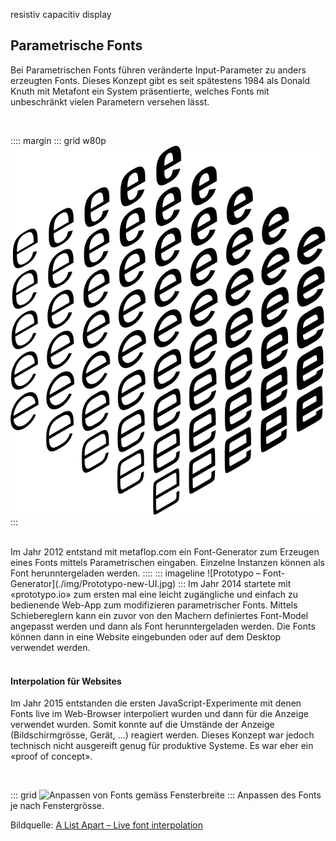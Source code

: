 resistiv capacitiv display



<div class='header'></div>

## Parametrische Fonts


Bei Parametrischen Fonts führen veränderte Input-Parameter zu anders erzeugten Fonts. Dieses Konzept gibt es seit spätestens 1984 als Donald Knuth mit Metafont ein System präsentierte, welches Fonts mit unbeschränkt vielen Parametern versehen lässt.

<br>

:::: margin
::: grid w80p
![Experimente mit metaflop.com](./img/metaflop.svg)
:::

<br>
Im Jahr 2012 entstand mit metaflop.com ein Font-Generator zum Erzeugen eines Fonts mittels Parametrischen eingaben. Einzelne Instanzen können als Font herunntergeladen werden.
::::
::: imageline
![Prototypo – Font-Generator](./img/Prototypo-new-UI.jpg)
:::
Im Jahr 2014 startete mit «prototypo.io» zum ersten mal eine leicht zugängliche und einfach zu bedienende Web-App zum modifizieren parametrischer Fonts. Mittels Schiebereglern kann ein zuvor von den Machern definiertes Font-Model angepasst werden und dann als Font herunntergeladen werden. Die Fonts können dann in eine Website eingebunden oder auf dem Desktop verwendet werden.
<br>
<br>

#### Interpolation für Websites
Im Jahr 2015 entstanden die ersten JavaScript-Experimente mit denen Fonts live im Web-Browser interpoliert wurden und dann für die Anzeige verwendet wurden. Somit konnte auf die Umstände der Anzeige (Bildschirmgrösse, Gerät, ...) reagiert werden. Dieses Konzept war jedoch technisch nicht ausgereift genug für produktive Systeme. Es war eher ein «proof of concept».

<br>


::: grid
![Anpassen von Fonts gemäss Fensterbreite](./img/InterpolationAll.png)
:::
Anpassen des Fonts je nach Fenstergrösse.

Bildquelle: [A List Apart – Live font interpolation](http://alistapart.com/d/412/interpolation/)
